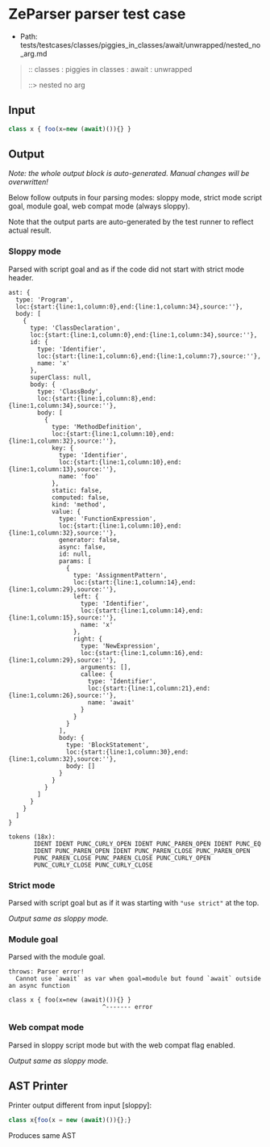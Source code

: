 # ZeParser parser test case

- Path: tests/testcases/classes/piggies_in_classes/await/unwrapped/nested_no_arg.md

> :: classes : piggies in classes : await : unwrapped
>
> ::> nested no arg

## Input

`````js
class x { foo(x=new (await)()){} }
`````

## Output

_Note: the whole output block is auto-generated. Manual changes will be overwritten!_

Below follow outputs in four parsing modes: sloppy mode, strict mode script goal, module goal, web compat mode (always sloppy).

Note that the output parts are auto-generated by the test runner to reflect actual result.

### Sloppy mode

Parsed with script goal and as if the code did not start with strict mode header.

`````
ast: {
  type: 'Program',
  loc:{start:{line:1,column:0},end:{line:1,column:34},source:''},
  body: [
    {
      type: 'ClassDeclaration',
      loc:{start:{line:1,column:0},end:{line:1,column:34},source:''},
      id: {
        type: 'Identifier',
        loc:{start:{line:1,column:6},end:{line:1,column:7},source:''},
        name: 'x'
      },
      superClass: null,
      body: {
        type: 'ClassBody',
        loc:{start:{line:1,column:8},end:{line:1,column:34},source:''},
        body: [
          {
            type: 'MethodDefinition',
            loc:{start:{line:1,column:10},end:{line:1,column:32},source:''},
            key: {
              type: 'Identifier',
              loc:{start:{line:1,column:10},end:{line:1,column:13},source:''},
              name: 'foo'
            },
            static: false,
            computed: false,
            kind: 'method',
            value: {
              type: 'FunctionExpression',
              loc:{start:{line:1,column:10},end:{line:1,column:32},source:''},
              generator: false,
              async: false,
              id: null,
              params: [
                {
                  type: 'AssignmentPattern',
                  loc:{start:{line:1,column:14},end:{line:1,column:29},source:''},
                  left: {
                    type: 'Identifier',
                    loc:{start:{line:1,column:14},end:{line:1,column:15},source:''},
                    name: 'x'
                  },
                  right: {
                    type: 'NewExpression',
                    loc:{start:{line:1,column:16},end:{line:1,column:29},source:''},
                    arguments: [],
                    callee: {
                      type: 'Identifier',
                      loc:{start:{line:1,column:21},end:{line:1,column:26},source:''},
                      name: 'await'
                    }
                  }
                }
              ],
              body: {
                type: 'BlockStatement',
                loc:{start:{line:1,column:30},end:{line:1,column:32},source:''},
                body: []
              }
            }
          }
        ]
      }
    }
  ]
}

tokens (18x):
       IDENT IDENT PUNC_CURLY_OPEN IDENT PUNC_PAREN_OPEN IDENT PUNC_EQ
       IDENT PUNC_PAREN_OPEN IDENT PUNC_PAREN_CLOSE PUNC_PAREN_OPEN
       PUNC_PAREN_CLOSE PUNC_PAREN_CLOSE PUNC_CURLY_OPEN
       PUNC_CURLY_CLOSE PUNC_CURLY_CLOSE
`````

### Strict mode

Parsed with script goal but as if it was starting with `"use strict"` at the top.

_Output same as sloppy mode._

### Module goal

Parsed with the module goal.

`````
throws: Parser error!
  Cannot use `await` as var when goal=module but found `await` outside an async function

class x { foo(x=new (await)()){} }
                          ^------- error
`````


### Web compat mode

Parsed in sloppy script mode but with the web compat flag enabled.

_Output same as sloppy mode._

## AST Printer

Printer output different from input [sloppy]:

````js
class x{foo(x = new (await)()){};}
````

Produces same AST
